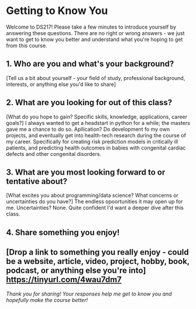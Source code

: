 # Getting to Know You

Welcome to DS217! Please take a few minutes to introduce yourself by answering these questions. There are no right or wrong answers - we just want to get to know you better and understand what you're hoping to get from this course.

## 1. Who are you and what's your background?
[Tell us a bit about yourself - your field of study, professional background, interests, or anything else you'd like to share]

## 2. What are you looking for out of this class?
[What do you hope to gain? Specific skills, knowledge, applications, career goals?]
I always wanted to get a headstart in python for a while; the masters gave me a chance to do so. Apllication? Do development fo my own projects, and eventually get into health-tech research during the course of my career. Specifically for creating risk prediction models in critically ill patients, and predicting health outcomes in babies with congenital cardiac defects and other congenital disorders. 
## 3. What are you most looking forward to or tentative about?
[What excites you about programming/data science? What concerns or uncertainties do you have?]
The endless opoortunities it may open up for me. Uncertainties? None. Quite confident I'd want a deeper dive after this class. 
## 4. Share something you enjoy!
[Drop a link to something you really enjoy - could be a website, article, video, project, hobby, book, podcast, or anything else you're into]
https://tinyurl.com/4wau7dm7
---

*Thank you for sharing! Your responses help me get to know you and hopefully make the course better!*